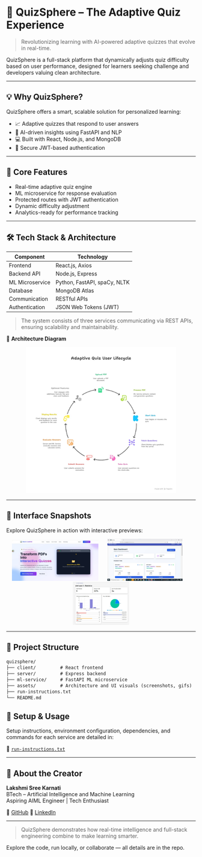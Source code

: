 # 🎯 QuizSphere – The Adaptive Quiz Experience

> Revolutionizing learning with AI-powered adaptive quizzes that evolve in real-time.

QuizSphere is a full-stack platform that dynamically adjusts quiz difficulty based on user performance, designed for learners seeking challenge and developers valuing clean architecture.

---

## 💡 Why QuizSphere?

QuizSphere offers a smart, scalable solution for personalized learning:

- 📈 Adaptive quizzes that respond to user answers  
- 🧠 AI-driven insights using FastAPI and NLP  
- 💻 Built with React, Node.js, and MongoDB  
- 🔐 Secure JWT-based authentication  

---

## 🧩 Core Features

- Real-time adaptive quiz engine  
- ML microservice for response evaluation  
- Protected routes with JWT authentication  
- Dynamic difficulty adjustment  
- Analytics-ready for performance tracking  

---

## 🛠 Tech Stack & Architecture

| Component      | Technology                  |
|----------------|-----------------------------|
| Frontend       | React.js, Axios             |
| Backend API    | Node.js, Express            |
| ML Microservice| Python, FastAPI, spaCy, NLTK|
| Database       | MongoDB Atlas               |
| Communication  | RESTful APIs                |
| Authentication | JSON Web Tokens (JWT)       |

> The system consists of three services communicating via REST APIs, ensuring scalability and maintainability.

📌 **Architecture Diagram**  
<p align="center">
  <img src="assets/architecture-diagram.jpeg" alt="Architecture Diagram" width="400" title="Architecture Diagram: System components and communication flow"/>
</p>

---

## 📸 Interface Snapshots

Explore QuizSphere in action with interactive previews:

<p align="center">
  <img src="assets/landing-page.jpeg" alt="Landing Page" width="230" style="margin-right: 20px; transition: transform 0.3s ease;" title="Landing Page: User entry point with quiz creation"  />
  <img src="assets/img2.jpeg" alt="Dashboard" width="200" style="margin-right: 20px; transition: transform 0.3s ease;" title="Dashboard: User quiz overview and stats"  />
  <img src="assets/stats.jpeg" alt="Stats" width="150" style="transition: transform 0.3s ease;" title="Stats: Detailed quiz performance analytics"  />
</p>



---

## 📂 Project Structure

```plaintext
quizsphere/
├── client/         # React frontend
├── server/         # Express backend
├── ml-service/     # FastAPI ML microservice
├── assets/         # Architecture and UI visuals (screenshots, gifs)
├── run-instructions.txt
└── README.md

```

## 🔧 Setup & Usage

Setup instructions, environment configuration, dependencies, and commands for each service are detailed in:

📄 [`run-instructions.txt`](./run-instructions.txt)

---

## 👤 About the Creator

**Lakshmi Sree Karnati**  
BTech – Artificial Intelligence and Machine Learning  
Aspiring AIML Engineer | Tech Enthusiast  

🔗 [GitHub](https://github.com/lakshmisree157/) 
🔗 [LinkedIn](https://www.linkedin.com/in/lakshmi-sree-1-ai-enthusiast/)

---

> QuizSphere demonstrates how real-time intelligence and full-stack engineering combine to make learning smarter.

Explore the code, run locally, or collaborate — all details are in the repo.
